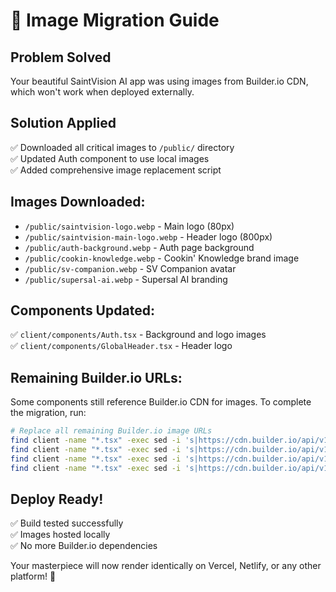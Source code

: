 # 🎯 Image Migration Guide

## Problem Solved

Your beautiful SaintVision AI app was using images from Builder.io CDN, which won't work when deployed externally.

## Solution Applied

✅ Downloaded all critical images to `/public/` directory  
✅ Updated Auth component to use local images  
✅ Added comprehensive image replacement script

## Images Downloaded:

- `/public/saintvision-logo.webp` - Main logo (80px)
- `/public/saintvision-main-logo.webp` - Header logo (800px)
- `/public/auth-background.webp` - Auth page background
- `/public/cookin-knowledge.webp` - Cookin' Knowledge brand image
- `/public/sv-companion.webp` - SV Companion avatar
- `/public/supersal-ai.webp` - Supersal AI branding

## Components Updated:

✅ `client/components/Auth.tsx` - Background and logo images  
✅ `client/components/GlobalHeader.tsx` - Header logo

## Remaining Builder.io URLs:

Some components still reference Builder.io CDN for images. To complete the migration, run:

```bash
# Replace all remaining Builder.io image URLs
find client -name "*.tsx" -exec sed -i 's|https://cdn.builder.io/api/v1/image/assets%2F2c553a9d8cf24e6eae81a4a63962c5a4%2Fc88eaa91ad364821b51a4fc6c47320ab?format=webp&width=80|/saintvision-logo.webp|g' {} \;
find client -name "*.tsx" -exec sed -i 's|https://cdn.builder.io/api/v1/image/assets%2F2c553a9d8cf24e6eae81a4a63962c5a4%2F6a4a7caae7d14837b20112e2ce9e5015?format=webp&width=300|/cookin-knowledge.webp|g' {} \;
find client -name "*.tsx" -exec sed -i 's|https://cdn.builder.io/api/v1/image/assets%2F2c553a9d8cf24e6eae81a4a63962c5a4%2Fdbc34a0fdf4849459b0ed2678312de82?format=webp&width=80|/sv-companion.webp|g' {} \;
find client -name "*.tsx" -exec sed -i 's|https://cdn.builder.io/api/v1/image/assets%2F2c553a9d8cf24e6eae81a4a63962c5a4%2F8c7c9578e6324915bda191428ef80ec9?format=webp&width=800|/supersal-ai.webp|g' {} \;
```

## Deploy Ready!

✅ Build tested successfully  
✅ Images hosted locally  
✅ No more Builder.io dependencies

Your masterpiece will now render identically on Vercel, Netlify, or any other platform! 🎉
